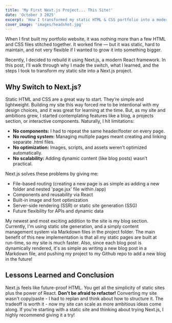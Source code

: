 ```yaml
---
title: 'My First Next.js Project... This Site!'
date: 'October 3 2025'
excerpt: 'How I transformed my static HTML & CSS portfolio into a modern, scalable Next.js site with reusable components, optimized images, and a Markdown-powered blog.'
cover_image: 'images/headshot.jpg'
---
```


When I first built my portfolio website, it was nothing more than a few HTML and CSS files stitched together. It worked fine — but it was static, hard to maintain, and not very flexible if I wanted to grow it into something bigger.

Recently, I decided to rebuild it using Next.js, a modern React framework. In this post, I’ll walk through why I made the switch, what I learned, and the steps I took to transform my static site into a Next.js project.

## Why Switch to Next.js?

Static HTML and CSS are a great way to start. They’re simple and lightweight. Building my site this way forced me to be intentional with my design choices, and it was great for learning at the time. But, as my site and ambitions grew, I started contemplating features like a blog, a projects section, or interactive components. Naturally, I hit limitations:

- **No components:** I had to repeat the same header/footer on every page.
- **No routing system:** Managing multiple pages meant creating and linking separate .html files.
- **No optimization:** Images, scripts, and assets weren’t optimized automatically.
- **No scalability:** Adding dynamic content (like blog posts) wasn’t practical.

Next.js solves these problems by giving me:

- File-based routing (creating a new page is as simple as adding a new folder and nested 'page.jsx' file within /app)
- Components and reusability via React
- Built-in image and font optimization
- Server-side rendering (SSR) or static site generation (SSG)
- Future flexibility for APIs and dynamic data

My newest and most exciting addition to the site is my blog section. Currently, I'm using static site generation, and a simply content management system via Markdown files in the project folder. The main benefit of this new implementation is that all my static pages are built at run-time, so my site is much faster. Also, since each blog post is dynamically rendered, it's as simple as writing a new blog post in a Markdown file, and pushing my project to my Github repo to add a new blog in the future!

## Lessons Learned and Conclusion

Next.js feels like future-proof HTML. You get all the simplicity of static sites plus the power of React. **Don't be afraid to refactor!** Converting my site wasn't copy/paste - I had to replan and think about how to structure it. The tradeoff is worth it - now my site can scale as more ambitious ideas come along. If you're starting with a static site and thinking about trying Next.js, I highly recommend giving it a try!